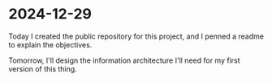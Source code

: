 # 2024-12-29

Today I created the public repository for this project, and I penned a readme to explain the objectives.

Tomorrow, I'll design the information architecture I'll need for my first version of this thing.